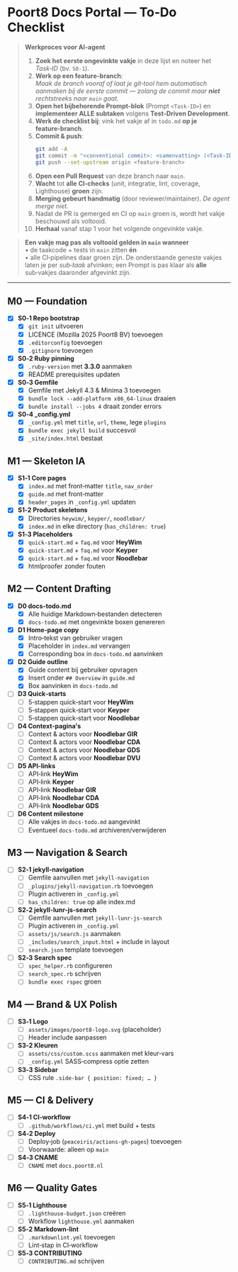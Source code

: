 # Poort8 Docs Portal — **To‑Do Checklist**

> **Werkproces voor AI‑agent**  
>
> 1. **Zoek het eerste ongevinkte vakje** in deze lijst en noteer het *Task‑ID* (bv. `S0‑1`).  
> 2. **Werk op een feature‑branch**:  
>    *Maak de branch vooraf of laat je git‑tool hem automatisch aanmaken bij de eerste commit — zolang de commit maar **niet** rechtstreeks naar `main` gaat.*  
> 3. **Open het bijbehorende Prompt‑blok** (Prompt `<Task‑ID>`) en **implementeer ALLE subtaken** volgens **Test‑Driven Development**.  
> 4. **Werk de checklist bij**: vink het vakje af in `todo.md` **op je feature‑branch**.  
> 5. **Commit & push**:  
>    ```bash
>    git add -A
>    git commit -m "<conventional commit>: <samenvatting> (<Task‑ID>)"
>    git push --set-upstream origin <feature-branch>
>    ```  
> 6. **Open een Pull Request** van deze branch naar `main`.  
> 7. **Wacht** tot **alle CI‑checks** (unit, integratie, lint, coverage, Lighthouse) **groen** zijn.  
> 8. **Merging gebeurt handmatig** (door reviewer/maintainer). *De agent merge niet.*  
> 9. Nadat de PR is gemerged en CI op `main` groen is, wordt het vakje beschouwd als voltooid.  
> 10. **Herhaal** vanaf stap 1 voor het volgende ongevinkte vakje.

> **Een vakje mag pas als voltooid gelden in `main` wanneer**  
> • de taakcode + tests in `main` zitten **én**  
> • alle CI‑pipelines daar groen zijn.
> De onderstaande geneste vakjes laten je per *sub‑taak* afvinken; een Prompt is pas klaar als **alle** sub‑vakjes daaronder afgevinkt zijn.

---

## M0 — Foundation
- [x] **S0‑1 Repo bootstrap**  
  - [x] `git init` uitvoeren  
  - [x] LICENCE (Mozilla 2025 Poort8 BV) toevoegen  
  - [x] `.editorconfig` toevoegen  
  - [x] `.gitignore` toevoegen  
- [x] **S0‑2 Ruby pinning**  
  - [x] `.ruby-version` met **3.3.0** aanmaken  
  - [x] README prerequisites updaten  
- [x] **S0‑3 Gemfile**  
  - [x] Gemfile met Jekyll 4.3 & Minima 3 toevoegen  
  - [x] `bundle lock --add-platform x86_64-linux` draaien  
  - [x] `bundle install --jobs 4` draait zonder errors  
- [x] **S0‑4 _config.yml**  
  - [x] `_config.yml` met `title`, `url`, `theme`, lege `plugins`  
  - [x] `bundle exec jekyll build` succesvol  
  - [x] `_site/index.html` bestaat  

## M1 — Skeleton IA
- [x] **S1‑1 Core pages**  
  - [x] `index.md` met front‑matter `title`, `nav_order`  
  - [x] `guide.md` met front‑matter  
  - [x] `header_pages` in `_config.yml` updaten  
- [x] **S1‑2 Product skeletons**  
  - [x] Directories `heywim/`, `keyper/`, `noodlebar/`  
  - [x] `index.md` in elke directory (`has_children: true`)  
- [x] **S1‑3 Placeholders**  
  - [x] `quick-start.md` + `faq.md` voor **HeyWim**  
  - [x] `quick-start.md` + `faq.md` voor **Keyper**  
  - [x] `quick-start.md` + `faq.md` voor **Noodlebar**  
  - [x] htmlproofer zonder fouten  

## M2 — Content Drafting
- [x] **D0 docs-todo.md**  
  - [x] Alle huidige Markdown‑bestanden detecteren  
  - [x] `docs-todo.md` met ongevinkte boxen genereren  
- [x] **D1 Home‑page copy**  
  - [x] Intro‑tekst van gebruiker vragen  
  - [x] Placeholder in `index.md` vervangen  
  - [x] Corresponding box in `docs-todo.md` aanvinken  
- [x] **D2 Guide outline**  
  - [x] Guide content bij gebruiker opvragen
  - [x] Insert onder `## Overview` in `guide.md`  
  - [x] Box aanvinken in `docs-todo.md`  
- [ ] **D3 Quick‑starts**  
  - [ ] 5‑stappen quick‑start voor **HeyWim**  
  - [ ] 5‑stappen quick‑start voor **Keyper**  
  - [ ] 5‑stappen quick‑start voor **Noodlebar**  
- [ ] **D4 Context‑pagina's**  
  - [ ] Context & actors voor **Noodlebar GIR**  
  - [ ] Context & actors voor **Noodlebar CDA**  
  - [ ] Context & actors voor **Noodlebar GDS**  
  - [ ] Context & actors voor **Noodlebar DVU**  
- [ ] **D5 API‑links**  
  - [ ] API‑link **HeyWim**  
  - [ ] API‑link **Keyper**  
  - [ ] API‑link **Noodlebar GIR**  
  - [ ] API‑link **Noodlebar CDA**  
  - [ ] API‑link **Noodlebar GDS**  
- [ ] **D6 Content milestone**  
  - [ ] Alle vakjes in `docs-todo.md` aangevinkt  
  - [ ] Eventueel `docs-todo.md` archiveren/verwijderen  

## M3 — Navigation & Search
- [ ] **S2‑1 jekyll-navigation**  
  - [ ] Gemfile aanvullen met `jekyll-navigation`  
  - [ ] `_plugins/jekyll-navigation.rb` toevoegen  
  - [ ] Plugin activeren in `_config.yml`  
  - [ ] `has_children: true` op alle index.md  
- [ ] **S2‑2 jekyll-lunr-js-search**  
  - [ ] Gemfile aanvullen met `jekyll-lunr-js-search`  
  - [ ] Plugin activeren in `_config.yml`  
  - [ ] `assets/js/search.js` aanmaken  
  - [ ] `_includes/search_input.html` + include in layout  
  - [ ] `search.json` template toevoegen  
- [ ] **S2‑3 Search spec**  
  - [ ] `spec_helper.rb` configureren  
  - [ ] `search_spec.rb` schrijven  
  - [ ] `bundle exec rspec` groen  

## M4 — Brand & UX Polish
- [ ] **S3‑1 Logo**  
  - [ ] `assets/images/poort8-logo.svg` (placeholder)  
  - [ ] Header include aanpassen  
- [ ] **S3‑2 Kleuren**  
  - [ ] `assets/css/custom.scss` aanmaken met kleur‑vars  
  - [ ] `_config.yml` SASS‑compress optie zetten  
- [ ] **S3‑3 Sidebar**  
  - [ ] CSS rule `.side-bar { position: fixed; … }`  

## M5 — CI & Delivery
- [ ] **S4‑1 CI‑workflow**  
  - [ ] `.github/workflows/ci.yml` met build + tests  
- [ ] **S4‑2 Deploy**  
  - [ ] Deploy‑job (`peaceiris/actions-gh-pages`) toevoegen  
  - [ ] Voorwaarde: alleen op `main`  
- [ ] **S4‑3 CNAME**  
  - [ ] `CNAME` met `docs.poort8.nl`  

## M6 — Quality Gates
- [ ] **S5‑1 Lighthouse**  
  - [ ] `.lighthouse-budget.json` creëren  
  - [ ] Workflow `lighthouse.yml` aanmaken  
- [ ] **S5‑2 Markdown‑lint**  
  - [ ] `.markdownlint.yml` toevoegen  
  - [ ] Lint‑stap in CI‑workflow  
- [ ] **S5‑3 CONTRIBUTING**  
  - [ ] `CONTRIBUTING.md` schrijven  
